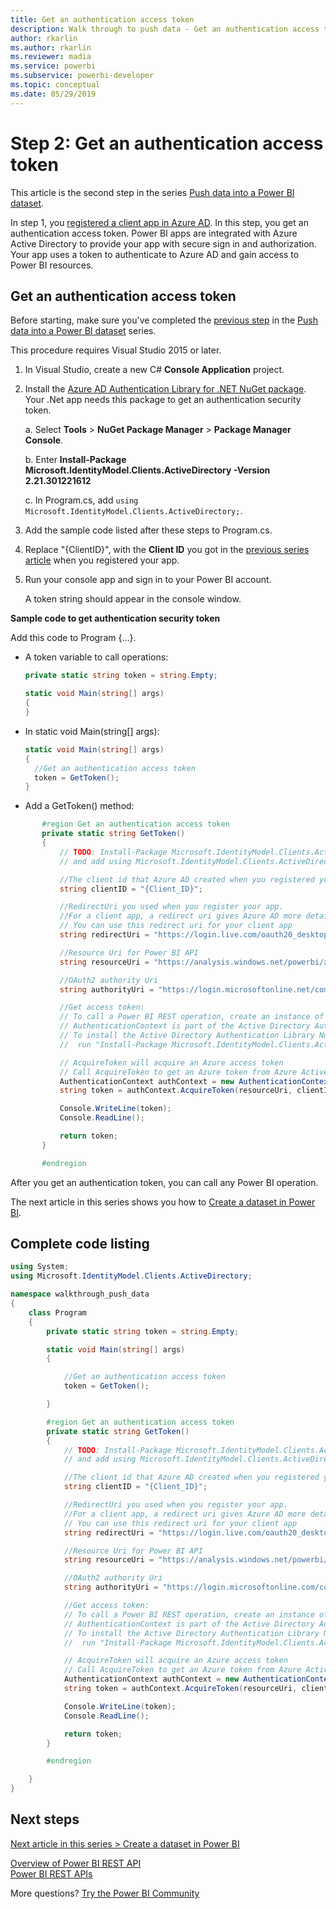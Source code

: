 ```yaml
---
title: Get an authentication access token
description: Walk through to push data - Get an authentication access token
author: rkarlin
ms.author: rkarlin
ms.reviewer: madia
ms.service: powerbi
ms.subservice: powerbi-developer
ms.topic: conceptual
ms.date: 05/29/2019
---
```


# Step 2: Get an authentication access token

This article is the second step in the series [Push data into a Power BI dataset](walkthrough-push-data.md).

In step 1, you [registered a client app in Azure AD](walkthrough-push-data-register-app-with-azure-ad.md). In this step, you get an authentication access token. Power BI apps are integrated with Azure Active Directory to provide your app with secure sign in and authorization. Your app uses a token to authenticate to Azure AD and gain access to Power BI resources.

## Get an authentication access token

Before starting, make sure you've completed the [previous step](walkthrough-push-data-register-app-with-azure-ad.md) in the [Push data into a Power BI dataset](walkthrough-push-data.md) series. 

This procedure requires Visual Studio 2015 or later.

1. In Visual Studio, create a new C# **Console Application** project.

2. Install the [Azure AD Authentication Library for .NET NuGet package](https://www.nuget.org/packages/Microsoft.IdentityModel.Clients.ActiveDirectory/2.22.302111727). Your .Net app needs this package to get an authentication security token. 

     a. Select **Tools** > **NuGet Package Manager** > **Package Manager Console**.

     b. Enter **Install-Package Microsoft.IdentityModel.Clients.ActiveDirectory -Version 2.21.301221612**

     c. In Program.cs, add `using Microsoft.IdentityModel.Clients.ActiveDirectory;`.

3. Add the sample code listed after these steps to Program.cs.

4. Replace "{ClientID}", with the **Client ID** you got in the [previous series article](walkthrough-push-data-register-app-with-azure-ad.md) when you registered your app.

5. Run your console app and sign in to your Power BI account. 

   A token string should appear in the console window.

**Sample code to get authentication security token**

Add this code to Program {...}.

* A token variable to call operations: 
  
  ```csharp
  private static string token = string.Empty;
  
  static void Main(string[] args)
  {
  }
  ```
* In static void Main(string[] args):
  
  ```csharp
  static void Main(string[] args)
  {
    //Get an authentication access token
    token = GetToken();
  }
  ```
* Add a GetToken() method:

```csharp
       #region Get an authentication access token
       private static string GetToken()
       {
           // TODO: Install-Package Microsoft.IdentityModel.Clients.ActiveDirectory -Version 2.21.301221612
           // and add using Microsoft.IdentityModel.Clients.ActiveDirectory

           //The client id that Azure AD created when you registered your client app.
           string clientID = "{Client_ID}";

           //RedirectUri you used when you register your app.
           //For a client app, a redirect uri gives Azure AD more details on the application that it will authenticate.
           // You can use this redirect uri for your client app
           string redirectUri = "https://login.live.com/oauth20_desktop.srf";

           //Resource Uri for Power BI API
           string resourceUri = "https://analysis.windows.net/powerbi/api";

           //OAuth2 authority Uri
           string authorityUri = "https://login.microsoftonline.net/common/";

           //Get access token:
           // To call a Power BI REST operation, create an instance of AuthenticationContext and call AcquireToken
           // AuthenticationContext is part of the Active Directory Authentication Library NuGet package
           // To install the Active Directory Authentication Library NuGet package in Visual Studio,
           //  run "Install-Package Microsoft.IdentityModel.Clients.ActiveDirectory" from the nuget Package Manager Console.

           // AcquireToken will acquire an Azure access token
           // Call AcquireToken to get an Azure token from Azure Active Directory token issuance endpoint
           AuthenticationContext authContext = new AuthenticationContext(authorityUri);
           string token = authContext.AcquireToken(resourceUri, clientID, new Uri(redirectUri)).AccessToken;

           Console.WriteLine(token);
           Console.ReadLine();

           return token;
       }

       #endregion
```

After you get an authentication token, you can call any Power BI operation.

The next article in this series shows you how to [Create a dataset in Power BI](walkthrough-push-data-create-dataset.md).


## Complete code listing

```csharp
using System;
using Microsoft.IdentityModel.Clients.ActiveDirectory;

namespace walkthrough_push_data
{
    class Program
    {
        private static string token = string.Empty;

        static void Main(string[] args)
        {

            //Get an authentication access token
            token = GetToken();

        }

        #region Get an authentication access token
        private static string GetToken()
        {
            // TODO: Install-Package Microsoft.IdentityModel.Clients.ActiveDirectory -Version 2.21.301221612
            // and add using Microsoft.IdentityModel.Clients.ActiveDirectory

            //The client id that Azure AD created when you registered your client app.
            string clientID = "{Client_ID}";

            //RedirectUri you used when you register your app.
            //For a client app, a redirect uri gives Azure AD more details on the application that it will authenticate.
            // You can use this redirect uri for your client app
            string redirectUri = "https://login.live.com/oauth20_desktop.srf";

            //Resource Uri for Power BI API
            string resourceUri = "https://analysis.windows.net/powerbi/api";

            //OAuth2 authority Uri
            string authorityUri = "https://login.microsoftonline.com/common/";

            //Get access token:
            // To call a Power BI REST operation, create an instance of AuthenticationContext and call AcquireToken
            // AuthenticationContext is part of the Active Directory Authentication Library NuGet package
            // To install the Active Directory Authentication Library NuGet package in Visual Studio,
            //  run "Install-Package Microsoft.IdentityModel.Clients.ActiveDirectory" from the nuget Package Manager Console.

            // AcquireToken will acquire an Azure access token
            // Call AcquireToken to get an Azure token from Azure Active Directory token issuance endpoint
            AuthenticationContext authContext = new AuthenticationContext(authorityUri);
            string token = authContext.AcquireToken(resourceUri, clientID, new Uri(redirectUri)).AccessToken;

            Console.WriteLine(token);
            Console.ReadLine();

            return token;
        }

        #endregion

    }
}
```



## Next steps

[Next article in this series > Create a dataset in Power BI](walkthrough-push-data-create-dataset.md)

[Overview of Power BI REST API](overview-of-power-bi-rest-api.md)  
[Power BI REST APIs](https://docs.microsoft.com/rest/api/power-bi/)  

More questions? [Try the Power BI Community](https://community.powerbi.com/)